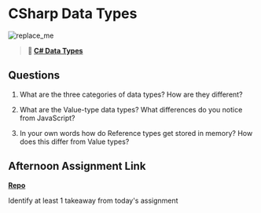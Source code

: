 # CSharp Data Types

![replace_me](https://codeworks.blob.core.windows.net/public/assets/img/illustrations/placeholder.svg)

> **📖 [C# Data Types](https://codeworksacademy.com/fs-student-guide/resources/wk10/01-CSharp-Generics)**

## Questions

1. What are the three categories of data types? How are they different?

2. What are the Value-type data types? What differences do you notice from JavaScript?

3. In your own words how do Reference types get stored in memory? How does this differ from Value types?


## Afternoon Assignment Link

**[Repo](https://github.com/maxbennett0/<ASSIGNMENT_REPO>)**

Identify at least 1 takeaway from today's assignment

